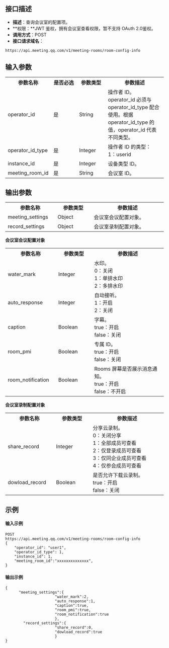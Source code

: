## 接口描述
- **描述**：查询会议室的配置项。
- **权限：**JWT 鉴权，拥有会议室查看权限，暂不支持 OAuth 2.0鉴权。
- **调用方式**：POST
- **接口请求域名**：
```Plaintext
https://api.meeting.qq.com/v1/meeting-rooms/room-config-info
```

## 输入参数
<table>
   <tr>
      <th width="20%" >参数名称</td>
      <th width="20%" >是否必选</td>
      <th width="20%" >参数类型</td>
      <th width="40%" >参数描述</td>
   </tr>
<tr>
      <td>operator_id</td>
      <td>是</td>
      <td>String</td>
      <td>操作者 ID。operator_id 必须与 operator_id_type 配合使用。根据 operator_id_type 的值，operator_id 代表不同类型。</td>
   </tr>
   <tr>
      <td>operator_id_type</td>
      <td>是</td>
      <td>Integer</td>
      <td>操作者 ID 的类型：<br>1：userid  </td>
   </tr>
   <tr>
      <td>instance_id</td>
      <td>是</td>
      <td>Integer</td>
      <td>	设备类型 ID。</td>
   </tr>
   <tr>
      <td>meeting_room_id</td>
      <td>是</td>
      <td>String</td>
      <td>会议室 ID。</td>
   </tr>
 </table>


## 输出参数
<table>
   <tr>
      <th width="20%" >参数名称</td>
      <th width="20%" >参数类型</td>
      <th width="40%" >参数描述</td>
   </tr>
<tr>
      <td>meeting_settings</td>
      <td>Object</td>
      <td>会议室会议配置对象。</td>
   </tr>
   <tr>
      <td>record_settings</td>
      <td>Object</td>
      <td>会议室录制配置对象。</td>
   </tr>
</table>

**会议室会议配置对象**
<table>
   <tr>
      <th width="20%" >参数名称</td>
      <th width="20%" >参数类型</td>
      <th width="40%" >参数描述</td>
   </tr>
   <tr>
      <td>water_mark</td>
      <td>Integer</td>
      <td>水印。<br>0：关闭<br>1：单排水印<br>2：多排水印</td>
   </tr>
   <tr>
      <td>auto_response</td>
      <td>Integer</td>
      <td>自动接听。<br>1：开启<br>2：关闭</td>
   </tr>
   <tr>
      <td>caption</td>
      <td>Boolean</td>
      <td>字幕。<br>true：开启<br>false：关闭</td>
   </tr>
   <tr>
      <td>room_pmi</td>
      <td>Boolean</td>
      <td>专属 ID。<br>true：开启<br>false：关闭</td>
   </tr>
   <tr>
      <td>room_notification</td>
      <td>Boolean</td>
      <td>Rooms 屏幕是否展示消息通知。<br>true：开启<br>false：不开启</td>
   </tr>
</table>

**会议室录制配置对象**
<table>
   <tr>
      <th width="20%" >参数名称</td>
      <th width="20%" >参数类型</td>
      <th width="40%" >参数描述</td>
   </tr>
   <tr>
      <td>share_record</td>
      <td>Integer</td>
      <td>分享云录制。<br>0：关闭分享<br>1：全部成员可查看<br>2：仅登录成员可查看<br>3：仅同企业成员可查看<br>4：仅参会成员可查看</td>
   </tr>
   <tr>
      <td>dowload_record</td>
      <td>Boolean</td>
      <td>是否允许下载云录制。<br>true：开启<br>false：关闭</td>
   </tr>
</table>

## 示例
#### 输入示例
```plaintext
POST
https://api.meeting.qq.com/v1/meeting-rooms/room-config-info
{
    "operator_id": "user1",
    "operator_id_type": 1,
    "instance_id": 1,
    "meeting_room_id":"xxxxxxxxxxxxxx",
}
```

#### 输出示例
```plaintext
{
      "meeting_settings":{
                      "water_mark":2,
                      "auto_response":1,
                      "caption":true,
                      "room_pmi":true,
                      "room_notification":true
                      },
        "record_settings":{
                      "share_record":0,
                      "dowload_record":true
                      }
}
```
